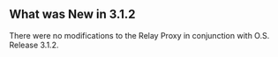 
## What was New in 3.1.2

There were no modifications to the Relay Proxy in conjunction with O.S. Release 3.1.2.